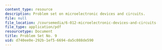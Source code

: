 ```yaml
---
content_type: resource
description: Problem set on microelectronic devices and circuits.
file: null
file_location: /coursemedia/6-012-microelectronic-devices-and-circuits-fall-2009/d740ee0e292b1ef56694da5c088de590_MIT6_012F09_assn09.pdf
file_type: application/pdf
resourcetype: Document
title: Problem Set No. 9
uid: d740ee0e-292b-1ef5-6694-da5c088de590
---
```


